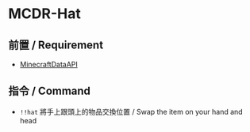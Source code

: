 # MCDR-Hat
## 前置 / Requirement
- [MinecraftDataAPI](https://github.com/MCDReforged/MinecraftDataAPI)
## 指令 / Command
- `!!hat` 將手上跟頭上的物品交換位置 / Swap the item on your hand and head
